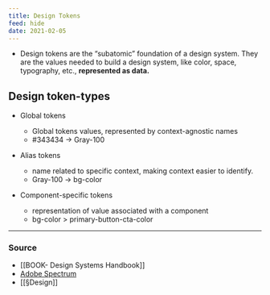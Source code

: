 ```yaml
---
title: Design Tokens
feed: hide
date: 2021-02-05
---
```


- Design tokens are the “subatomic” foundation of a design system. They are the values needed to build a design system, like color, space, typography, etc., **represented as data.**

## Design token-types
- Global tokens
	- Global tokens values, represented by context-agnostic names
	- #343434 -> Gray-100

- Alias tokens 
	- name related to specific context, making context easier to identify. 
	- Gray-100 -> bg-color

- Component-specific tokens
	- representation of value associated with a component
	- bg-color > primary-button-cta-color

--- 
### Source
- [[BOOK- Design Systems Handbook]] 
- [Adobe Spectrum](https://spectrum.adobe.com/page/design-tokens/)
- [[§Design]]